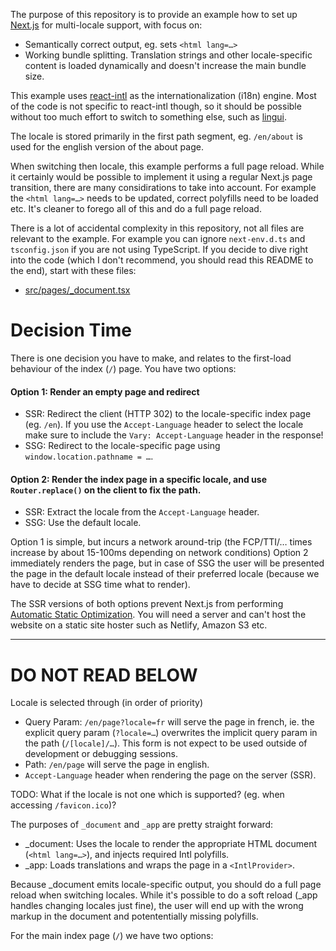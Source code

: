 The purpose of this repository is to provide an example how to set up [Next.js][nextjs] for multi-locale support, with focus on:

- Semantically correct output, eg. sets `<html lang=…>`
- Working bundle splitting. Translation strings and other locale-specific content is loaded dynamically and doesn't increase the main bundle size.

This example uses [react-intl] as the internationalization (i18n) engine. Most of the code is not specific to react-intl though, so it should be possible without too much effort to switch to something else, such as [lingui].

The locale is stored primarily in the first path segment, eg. `/en/about` is used for the english version of the about page.

When switching then locale, this example performs a full page reload. While it certainly would be possible to implement it using a regular Next.js page transition, there are many considirations to take into account. For example the `<html lang=…>` needs to be updated, correct polyfills need to be loaded etc. It's cleaner to forego all of this and do a full page reload.

There is a lot of accidental complexity in this repository, not all files are relevant to the example. For example you can ignore `next-env.d.ts` and `tsconfig.json` if you are not using TypeScript. If you decide to dive right into the code (which I don't recommend, you should read this README to the end), start with these files:

- [src/pages/_document.tsx](src/pages/_document.tsx)

# Decision Time

There is one decision you have to make, and relates to the first-load behaviour of the index (`/`) page. You have two options:

#### Option 1: Render an empty page and redirect

- SSR: Redirect the client (HTTP 302) to the locale-specific index page (eg. `/en`). If you use the `Accept-Language` header to select the locale make sure to include the `Vary: Accept-Language` header in the response!
- SSG: Redirect to the locale-specific page using `window.location.pathname = …`.

#### Option 2: Render the index page in a specific locale, and use `Router.replace()` on the client to fix the path.

- SSR: Extract the locale from the `Accept-Language` header.
- SSG: Use the default locale.

Option 1 is simple, but incurs a network around-trip (the FCP/TTI/… times increase by about 15-100ms depending on network conditions) Option 2 immediately renders the page, but in case of SSG the user will be presented the page in the default locale instead of their preferred locale (because we have to decide at SSG time what to render).

The SSR versions of both options prevent Next.js from performing [Automatic Static Optimization](https://nextjs.org/docs/advanced-features/automatic-static-optimization). You will need a server and can't host the website on a static site hoster such as Netlify, Amazon S3 etc.

---

# DO NOT READ BELOW

Locale is selected through (in order of priority)

- Query Param: `/en/page?locale=fr` will serve the page in french, ie. the explicit query param (`?locale=…`) overwrites the implicit query param in the path (`/[locale]/…`). This form is not expect to be used outside of development or debugging sessions.
- Path: `/en/page` will serve the page in english.
- `Accept-Language` header when rendering the page on the server (SSR).

TODO: What if the locale is not one which is supported? (eg. when accessing `/favicon.ico`)?

The purposes of `_document` and `_app` are pretty straight forward:

- \_document: Uses the locale to render the appropriate HTML document (`<html lang=…>`), and injects required Intl polyfills.
- \_app: Loads translations and wraps the page in a `<IntlProvider>`.

Because \_document emits locale-specific output, you should do a full page reload when switching locales. While it's possible to do a soft reload (\_app handles changing locales just fine), the user will end up with the wrong markup in the document and potententially missing polyfills.

For the main index page (`/`) we have two options:

[nextjs]: https://nextjs.org
[react-intl]: https://github.com/formatjs/react-intl
[lingui]: https://lingui.js.org
